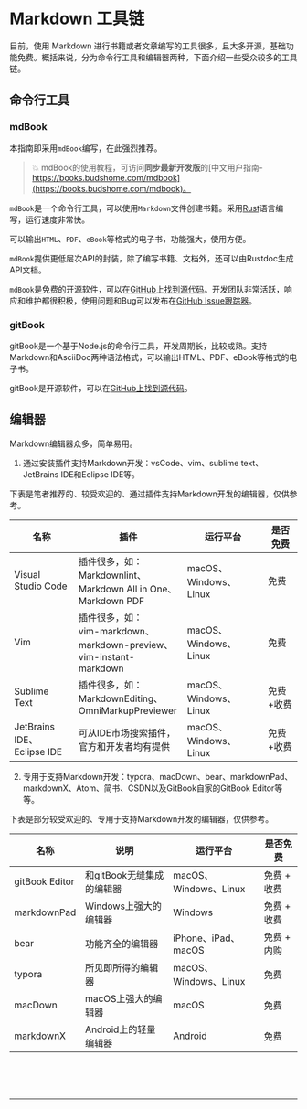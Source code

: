 # Markdown 工具链

目前，使用 Markdown 进行书籍或者文章编写的工具很多，且大多开源，基础功能免费。概括来说，分为命令行工具和编辑器两种，下面介绍一些受众较多的工具链。

## 命令行工具

### mdBook

本指南即采用`mdBook`编写，在此强烈推荐。

> 💥 mdBook的使用教程，可访问**同步最新开发版**的[中文用户指南-https://books.budshome.com/mdbook](https://books.budshome.com/mdbook)。

`mdBook`是一个命令行工具，可以使用`Markdown`文件创建书籍。采用[Rust](http://www.rust-lang.org)语言编写，运行速度非常快。

可以输出`HTML`、`PDF`、`eBook`等格式的电子书，功能强大，使用方便。

`mdBook`提供更低层次API的封装，除了编写书籍、文档外，还可以由Rustdoc生成API文档。

`mdBook`是免费的开源软件，可以在[GitHub上找到源代码](https://github.com/rust-lang-nursery/mdBook)。开发团队非常活跃，响应和维护都很积极，使用问题和Bug可以发布在[GitHub Issue跟踪器](https://github.com/rust-lang-nursery/mdBook/issues)。

### gitBook

gitBook是一个基于Node.js的命令行工具，开发周期长，比较成熟。支持Markdown和AsciiDoc两种语法格式，可以输出HTML、PDF、eBook等格式的电子书。

gitBook是开源软件，可以在[GitHub上找到源代码](https://github.com/GitbookIO/gitbook)。

## 编辑器

Markdown编辑器众多，简单易用。

1. 通过安装插件支持Markdown开发：vsCode、vim、sublime text、JetBrains IDE和Eclipse IDE等。

下表是笔者推荐的、较受欢迎的、通过插件支持Markdown开发的编辑器，仅供参考。

名称  | 插件 | 运行平台 | 是否免费
------ | ------ | ------ | ------
Visual Studio Code | 插件很多，如：</br>Markdownlint、</br>Markdown All in One、</br>Markdown PDF | macOS、Windows、Linux | 免费
Vim | 插件很多，如：</br>vim-markdown、</br>markdown-preview、</br>vim-instant-markdown | macOS、Windows、Linux | 免费
Sublime Text | 插件很多，如：</br>MarkdownEditing、</br>OmniMarkupPreviewer | macOS、Windows、Linux | 免费+收费
JetBrains IDE、</br>Eclipse IDE | 可从IDE市场搜索插件，</br>官方和开发者均有提供 | macOS、Windows、Linux | 免费+收费

2. 专用于支持Markdown开发：typora、macDown、bear、markdownPad、markdownX、Atom、简书、CSDN以及GitBook自家的GitBook Editor等等。

下表是部分较受欢迎的、专用于支持Markdown开发的编辑器，仅供参考。

名称  | 说明 | 运行平台 | 是否免费
------ | ------ | ------ | ------
gitBook Editor | 和gitBook无缝集成的编辑器 | macOS、Windows、Linux | 免费 + 收费
markdownPad | Windows上强大的编辑器 | Windows | 免费 + 收费
bear | 功能齐全的编辑器 | iPhone、iPad、macOS | 免费 + 内购
typora | 所见即所得的编辑器 | macOS、Windows、Linux | 免费
macDown | macOS上强大的编辑器 | macOS | 免费
markdownX | Android上的轻量编辑器 | Android | 免费

<br /><br /><br />

------
